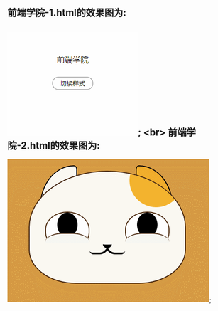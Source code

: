 
前端学院-1.html的效果图为:
---
![gif](https://github.com/zzzWANGzzz/wang_cool/blob/百度前端技术学院/效果图/1.gif);
\<br>
前端学院-2.html的效果图为:
---
![gif](https://github.com/zzzWANGzzz/wang_cool/blob/百度前端技术学院/效果图/2.gif);
